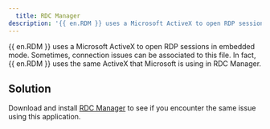 ```yaml
---
  title: RDC Manager
description: '{{ en.RDM }} uses a Microsoft ActiveX to open RDP sessions in embedded mode. Sometimes, connection issues can be associated to this file.'
---
```

{{ en.RDM }} uses a Microsoft ActiveX to open RDP sessions in embedded mode. Sometimes, connection issues can be associated to this file. In fact, {{ en.RDM }} uses the same ActiveX that Microsoft is using in RDC Manager.  

## Solution
Download and install [RDC Manager](https://docs.microsoft.com/en-us/sysinternals/downloads/rdcman) to see if you encounter the same issue using this application.  
